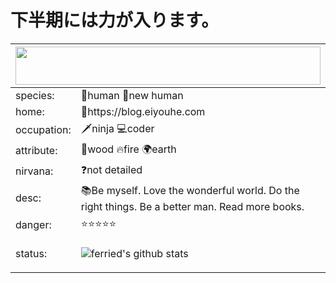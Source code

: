 # 下半期には力が入ります。

<table>
<thead>
<th colspan="2">
<img style="height:61px;width:100%;" src="https://github.com/ferried/ferried/blob/master/imgs/2.gif" height="61px" width="100%" />
</th>
</thead>
<tbody>
<tr>
<td> species: </td>
<td>🙋human 💁new human</td>
</tr>
<tr>
<td>home: </td>
<td>🏨https://blog.eiyouhe.com</td>
</tr>
<tr>
<td>occupation: </td>
<td>🗡ninja  💻coder</td>
</tr>
<tr>
<td>attribute: </td>
<td>🌲wood 🔥fire 🌍earth</td>
</tr>
<tr>
<td>nirvana: </td>
<td>❓not detailed</td>
</tr>
<tr>
<td>desc: </td>
<td>📚Be myself. Love the wonderful world. Do the right things. Be a better man. Read more books. </td>
</tr>
<tr>
<td>danger: </td>
<td>⭐⭐⭐⭐⭐</td>
</tr>
<tr>
<td>status: </td>
<td>

<div>

![ferried's github stats](https://github-readme-stats.vercel.app/api?username=ferried&count_private=true&show_icons=true&theme=radical)

</div>


</td>
</tr>
</tbody>
</table>
</div>

